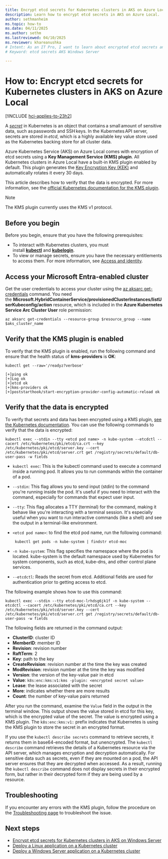 ```yaml
---
title: Encrypt etcd secrets for Kubernetes clusters in AKS on Azure Local
description: Learn how to encrypt etcd secrets in AKS on Azure Local.
author: sethmanheim
ms.topic: how-to
ms.date: 04/11/2025
ms.author: sethm 
ms.lastreviewed: 04/10/2025
ms.reviewer: khareanushka
# Intent: As an IT Pro, I want to learn about encrypted etcd secrets and how they are used in my AKS deployment. 
# Keyword: etcd secrets AKS Windows Server

---
```


# How to: Encrypt etcd secrets for Kubernetes clusters in AKS on Azure Local

[!INCLUDE [hci-applies-to-23h2](includes/hci-applies-to-23h2.md)]

A [*secret*](https://kubernetes.io/docs/concepts/configuration/secret/) in Kubernetes is an object that contains a small amount of sensitive data, such as passwords and SSH keys. In the Kubernetes API server, secrets are stored in *etcd*, which is a highly available key value store used as the Kubernetes backing store for all cluster data.

Azure Kubernetes Service (AKS) on Azure Local comes with encryption of etcd secrets using a **Key Management Service (KMS) plugin**. All Kubernetes clusters in Azure Local have a built-in KMS plugin enabled by default. This plugin generates the [Key Encryption Key (KEK)](https://kubernetes.io/docs/tasks/administer-cluster/kms-provider/#kms-encryption-and-per-object-encryption-keys)
and automatically rotates it every 30 days.

This article describes how to verify that the data is encrypted. For more information, see the [official Kubernetes documentation for the KMS plugin](https://kubernetes.io/docs/tasks/administer-cluster/kms-provider/).

> [!NOTE]
> The KMS plugin currently uses the KMS v1 protocol.

## Before you begin

Before you begin, ensure that you have the following prerequisites:

- To interact with Kubernetes clusters, you must install [**kubectl**](https://kubernetes.io/docs/tasks/tools/) and [**kubelogin**](https://azure.github.io/kubelogin/install.html).
- To view or manage secrets, ensure you have the necessary entitlements to access them. For more information, see [Access and identity](concepts-security-access-identity.md#built-in-roles).

## Access your Microsoft Entra-enabled cluster

Get the user credentials to access your cluster using the [az aksarc get-credentials](/cli/azure/aksarc#az-aksarc-get-credentials) command. You need the **Microsoft.HybridContainerService/provisionedClusterInstances/listUserKubeconfig/action** resource, which is included in the **Azure Kubernetes Service Arc Cluster User** role permission:

```azurecli
az aksarc get-credentials --resource-group $resource_group --name $aks_cluster_name
```

## Verify that the KMS plugin is enabled

To verify that the KMS plugin is enabled, run the following command and ensure that the health status of **kms-providers** is **OK**:

```azurecli
kubectl get --raw='/readyz?verbose'
```

```output
[+]ping ok
[+]Log ok
[+]etcd ok
[+]kms-providers ok
[+]poststarthook/start-encryption-provider-config-automatic-reload ok
```

## Verify that the data is encrypted

To verify that secrets and data has been encrypted using a KMS plugin, [see the Kubernetes documentation](https://kubernetes.io/docs/tasks/administer-cluster/kms-provider/#verifying-that-the-data-is-encrypted). You can use the following commands to verify that the data is encrypted:

```azurecli
kubectl exec --stdin --tty <etcd pod name> -n kube-system --etcdctl --cacert /etc/kubernetes/pki/etcd/ca.crt --key /etc/kubernetes/pki/etcd/server.key --cert /etc/kubernetes/pki/etcd/server.crt get /registry/secrets/default/db-user-pass -w fields
```

- `kubectl exec`: This is the kubectl command used to execute a command inside a running pod. It allows you to run commands within the container of a pod.
- `--stdin`: This flag allows you to send input (stdin) to the command you're running inside the pod. It's useful if you need to interact with the command, especially for commands that expect user input.
- `--tty`: This flag allocates a TTY (terminal) for the command, making it behave like you're interacting with a terminal session. It's especially useful when you want to run interactive commands (like a shell) and see the output in a terminal-like environment.
- `<etcd pod name>`: to find the etcd pod name, run the following command:

  ```azurecli
   kubectl get pods -n kube-system | findstr etcd-moc
   ```

- `-n kube-system`: This flag specifies the namespace where the pod is located. kube-system is the default namespace used by Kubernetes for system components, such as etcd, kube-dns, and other control plane services.
- `--etcdctl`: Reads the secret from etcd. Additional fields are used for authentication prior to getting access to etcd.

The following example shows how to use this command:

```azurecli
kubectl exec --stdin --tty etcd-moc-lrhdsg6jk1f -n kube-system -- etcdctl --cacert /etc/kubernetes/pki/etcd/ca.crt --key /etc/kubernetes/pki/etcd/server.key --cert /etc/kubernetes/pki/etcd/server.crt get /registry/secrets/default/db-user-pass -w fields
```

The following fields are returned in the command output:

- **ClusterID**: cluster ID
- **MemberID**: member ID
- **Revision**: revision number
- **RaftTerm**: 2
- **Key**: path to the key
- **CreateRevision**: revision number at the time the key was created
- **ModRevision**: revision number at the time the key was modified
- **Version**: the version of the key-value pair in etcd
- **Value**: `k8s:enc:kms:v1:kms -plugin: <encrypted secret value>`
- **Lease**: the lease associated with the secret
- **More**: indicates whether there are more results
- **Count**: the number of key-value pairs returned

After you run the command, examine the `Value` field in the output in the terminal window. This output shows the value stored in etcd for this key, which is the encrypted value of the secret. The value is encrypted using a KMS plugin. The `k8s:enc:kms:v1:` prefix indicates that Kubernetes is using the KMS plugin to store the secret in an encrypted format.

If you use the `kubectl describe secrets` command to retrieve secrets, it returns them in base64-encoded format, but unencrypted. The `kubectl describe` command retrieves the details of a Kubernetes resource via the API server, which manages encryption and decryption automatically. For sensitive data such as secrets, even if they are mounted on a pod, the API server ensures that they are decrypted when accessed. As a result, running the `kubectl describe` command does not display secrets in their encrypted form, but rather in their decrypted form if they are being used by a resource.

## Troubleshooting

If you encounter any errors with the KMS plugin, follow the procedure on the [Troubleshooting page](aks-troubleshoot.md) to troubleshoot the issue.

## Next steps

- [Encrypt etcd secrets for Kubernetes clusters in AKS on Windows Server](encrypt-secrets.md)
- [Deploy a Linux application on a Kubernetes cluster](deploy-linux-application.md)
- [Deploy a Windows Server application on a Kubernetes cluster](deploy-windows-application.md)
